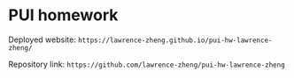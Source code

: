# PUI homework

Deployed website: `https://lawrence-zheng.github.io/pui-hw-lawrence-zheng/`

Repository link: `https://github.com/lawrence-zheng/pui-hw-lawrence-zheng`
